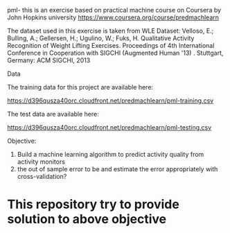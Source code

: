 pml- this is an exercise based on practical machine course on Coursera by John Hopkins university
https://www.coursera.org/course/predmachlearn 

The dataset used in this exercise is taken from 
WLE Dataset: Velloso, E.; Bulling, A.; Gellersen, H.; Ugulino, W.; Fuks, H. Qualitative Activity Recognition of Weight Lifting Exercises. Proceedings of 4th International Conference in Cooperation with SIGCHI (Augmented Human '13) . Stuttgart, Germany: ACM SIGCHI, 2013

Data 

The training data for this project are available here: 

https://d396qusza40orc.cloudfront.net/predmachlearn/pml-training.csv

The test data are available here: 

https://d396qusza40orc.cloudfront.net/predmachlearn/pml-testing.csv

Objective:  
1. Build a machine learning algorithm to predict activity quality from activity monitors
2. the out of sample error to be and estimate the error appropriately with cross-validation?

This repository try to provide solution to above objective
===


